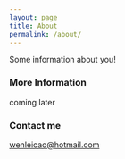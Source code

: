 ```yaml
---
layout: page
title: About
permalink: /about/
---
```


Some information about you!

### More Information

coming later

### Contact me

[wenleicao@hotmail.com](mailto:wenleicao@hotmail.com)
